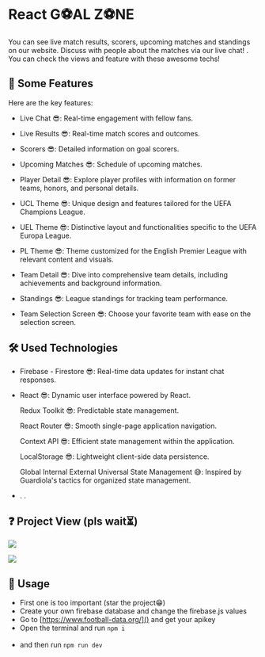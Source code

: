 # React G⚽AL Z⚽NE

You can see live match results, scorers, upcoming matches and standings on our website. Discuss with people about the matches via our live chat! . You can check the views and feature with these awesome techs!

## 🌟 Some Features

Here are the key features:

- Live Chat 😎: Real-time engagement with fellow fans.

- Live Results 😎: Real-time match scores and outcomes.

- Scorers 😎: Detailed information on goal scorers.

- Upcoming Matches 😎: Schedule of upcoming matches.

- Player Detail 😎: Explore player profiles with information on former teams, honors, and personal details.

- UCL Theme 😎: Unique design and features tailored for the UEFA Champions League.

- UEL Theme 😎: Distinctive layout and functionalities specific to the UEFA Europa League.

- PL Theme 😎: Theme customized for the English Premier League with relevant content and visuals.

- Team Detail 😎: Dive into comprehensive team details, including achievements and background information.

- Standings 😎: League standings for tracking team performance.

- Team Selection Screen 😎: Choose your favorite team with ease on the selection screen.

## 🛠️ Used Technologies

- Firebase - Firestore 😎: Real-time data updates for instant chat responses.

- React 😎: Dynamic user interface powered by React.

  Redux Toolkit 😎: Predictable state management.

  React Router 😎: Smooth single-page application navigation.

  Context API 😎: Efficient state management within the application.

  LocalStorage 😎: Lightweight client-side data persistence.

  Global Internal External Universal State Management 😅: Inspired by Guardiola's tactics for organized state management.

- . .

## ❓ Project View (pls wait⏳)

![](/gunesekrem-front1.gif)

![](/gunesekrem-back1.gif)

## 🔧 Usage

- First one is too important (star the project😁)
- Create your own firebase database and change the firebase.js values
- Go to [https://www.football-data.org/]() and get your apikey
- Open the terminal and run `npm i`
  <br><br>
- and then run `npm run dev`
